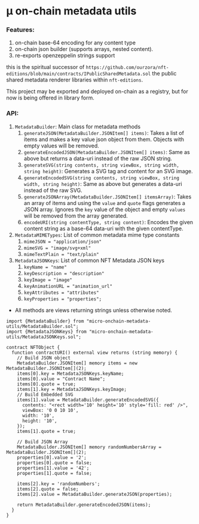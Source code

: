 # µ on-chain metadata utils

### Features:

1. on-chain base-64 encoding for any content type
2. on-chain json builder (supports arrays, nested content).
3. re-exports openzeppelin strings support

this is the spiritual successor of `https://github.com/ourzora/nft-editions/blob/main/contracts/IPublicSharedMetadata.sol` the public shared metadata renderer libraries within `nft-editions`.

This project may be exported and deployed on-chain as a registry, but for now is being offered in library form.

### API:

1. `MetadataBuilder`: Main class for metadata methods
   1. `generateJSON(MetadataBuilder.JSONItem[] items)`: Takes a list of items and makes a key value json object from them. Objects with empty values will be removed.
   2. `generateEncodedJSON(MetadataBuilder.JSONItem[] items)`: Same as above but returns a data-uri instead of the raw JSON string.
   3. `generateSVG(string contents, string viewBox, string width, string height)`: Generates a SVG tag and content for an SVG image.
   4. `generateEncodedSVG(string contents, string viewBox, string width, string height)`: Same as above but generates a data-uri instead of the raw SVG.
   5. `generateJSONArray(MetadataBuilder.JSONItem[] itemsArray)`: Takes an array of items and using the `value` and `quote` flags generates a JSON array. Ignores the `key` value of the object and empty `values` will be removed from the array generated.
   6. `encodeURI(string contentType, string content)`: Encodes the given content string as a base-64 data-uri with the given contentType.
2. `MetadataMIMETypes`: List of common metadata mime type constants
   1. `mimeJSON = "application/json"`
   2. `mimeSVG = "image/svg+xml"`
   3. `mimeTextPlain = "text/plain"`
3. `MetadataJSONKeys`: List of common NFT Metadata JSON keys
   1. `keyName = "name"`
   2. `keyDescription = "description"`
   3. `keyImage = "image"`
   4. `keyAnimationURL = "animation_url"`
   5. `keyAttributes = "attributes"`
   6. `keyProperties = "properties";`

* All methods are views returning strings unless otherwise noted.


```
import {MetadataBuilder} from "micro-onchain-metadata-utils/MetadataBuilder.sol";
import {MetadataJSONKeys} from "micro-onchain-metadata-utils/MetadataJSONKeys.sol";

contract NFTObject {
  function contractURI() external view returns (string memory) {
    // Build JSON object
    MetadataBuilder.JSONItem[] memory items = new MetadataBuilder.JSONItem[](2);
    items[0].key = MetadataJSONKeys.keyName;
    items[0].value = "Contract Name";
    items[0].quote = true;
    items[1].key = MetadataJSONKeys.keyImage;
    // Build Embedded SVG
    items[1].value = MetadataBuilder.generateEncodedSVG({
      contents: "<rect width='10' height='10' style='fill: red' />",
      viewBox: '0 0 10 10',
      width: '10',
      height: '10',
    });
    items[1].quote = true;

    // Build JSON Array
    MetadataBuilder.JSONItem[] memory randomNumbersArray = MetadataBuilder.JSONItem[](2);
    properties[0].value = '2';
    properties[0].quote = false;
    properties[1].value = '42';
    properties[1].quote = false;
    
    items[2].key = 'randomNumbers';
    items[2].quote = false;
    items[2].value = MetadataBuilder.generateJSON(properties);

    return MetadataBuilder.generateEncodedJSON(items);
  }
}
```